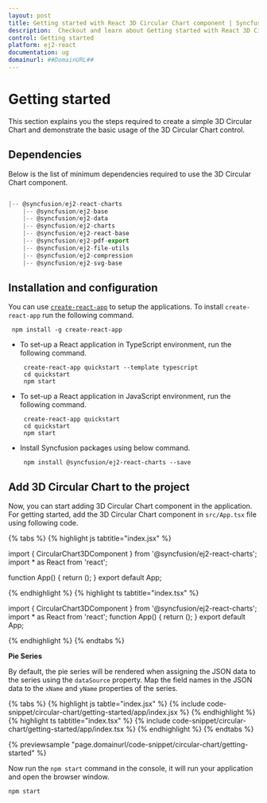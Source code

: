 ```yaml
---
layout: post
title: Getting started with React 3D Circular Chart component | Syncfusion
description:  Checkout and learn about Getting started with React 3D Circular Chart component of Syncfusion Essential JS 2 and more details.
control: Getting started 
platform: ej2-react
documentation: ug
domainurl: ##DomainURL##
---
```

<!-- markdownlint-disable MD036 -->

# Getting started

This section explains you the steps required to create a simple 3D Circular Chart and demonstrate the basic usage of the 3D Circular Chart control.

## Dependencies

Below is the list of minimum dependencies required to use the 3D Circular Chart component.

```javascript

|-- @syncfusion/ej2-react-charts
    |-- @syncfusion/ej2-base
    |-- @syncfusion/ej2-data
    |-- @syncfusion/ej2-charts
    |-- @syncfusion/ej2-react-base
    |-- @syncfusion/ej2-pdf-export
    |-- @syncfusion/ej2-file-utils
    |-- @syncfusion/ej2-compression
    |-- @syncfusion/ej2-svg-base
```

## Installation and configuration

You can use [`create-react-app`](https://github.com/facebookincubator/create-react-app) to setup the applications.
To install `create-react-app` run the following command.

   ```
    npm install -g create-react-app
   ```

* To set-up a React application in TypeScript environment, run the following command.

    ```
     create-react-app quickstart --template typescript
     cd quickstart
     npm start
   ```
* To set-up a React application in JavaScript environment, run the following command.
   ```
    create-react-app quickstart
    cd quickstart
    npm start
   ```

* Install Syncfusion packages using below command.

   ```
    npm install @syncfusion/ej2-react-charts --save
   ```

## Add 3D Circular Chart to the project

Now, you can start adding 3D Circular Chart component in the application.
For getting started, add the 3D Circular Chart component in `src/App.tsx` file using following code.

{% tabs %}
{% highlight js tabtitle="index.jsx" %}

import { CircularChart3DComponent } from '@syncfusion/ej2-react-charts';
import * as React from 'react';

function App() {
  return (<CircularChart3DComponent />);
}
export default App;

{% endhighlight %}
{% highlight ts tabtitle="index.tsx" %}

import { CircularChart3DComponent } from '@syncfusion/ej2-react-charts';
import * as React from 'react';
function App() {
  return (<CircularChart3DComponent />);
}
export default App;

{% endhighlight %}
{% endtabs %}

**Pie Series**

By default, the pie series will be rendered when assigning the JSON data to the series using the `dataSource` property. Map the field names in the JSON data to the `xName` and `yName` properties of the series.

{% tabs %}
{% highlight js tabtle="index.jsx" %}
{% include code-snippet/circular-chart/getting-started/app/index.jsx %}
{% endhighlight %}
{% highlight ts tabtitle="index.tsx" %}
{% include code-snippet/circular-chart/getting-started/app/index.tsx %}
{% endhighlight %}
{% endtabs %}

{% previewsample "page.domainurl/code-snippet/circular-chart/getting-started" %}

Now run the `npm start` command in the console, it will run your application and open the browser window.

```
npm start
```